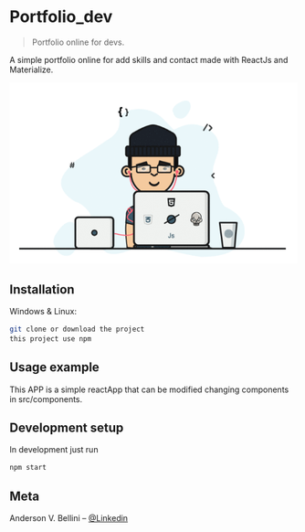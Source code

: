# Portfolio_dev
> Portfolio online for devs.


A simple portfolio online for add skills and contact made with ReactJs and Materialize.

![](dev_programmer.gif)

## Installation

Windows & Linux:

```sh
git clone or download the project
this project use npm
```

## Usage example

This APP is a simple reactApp that can be modified changing components in src/components.


## Development setup

In development just run 

```sh
npm start
```

## Meta

Anderson V. Bellini – [@Linkedin](https://www.linkedin.com/in/abellini/)



